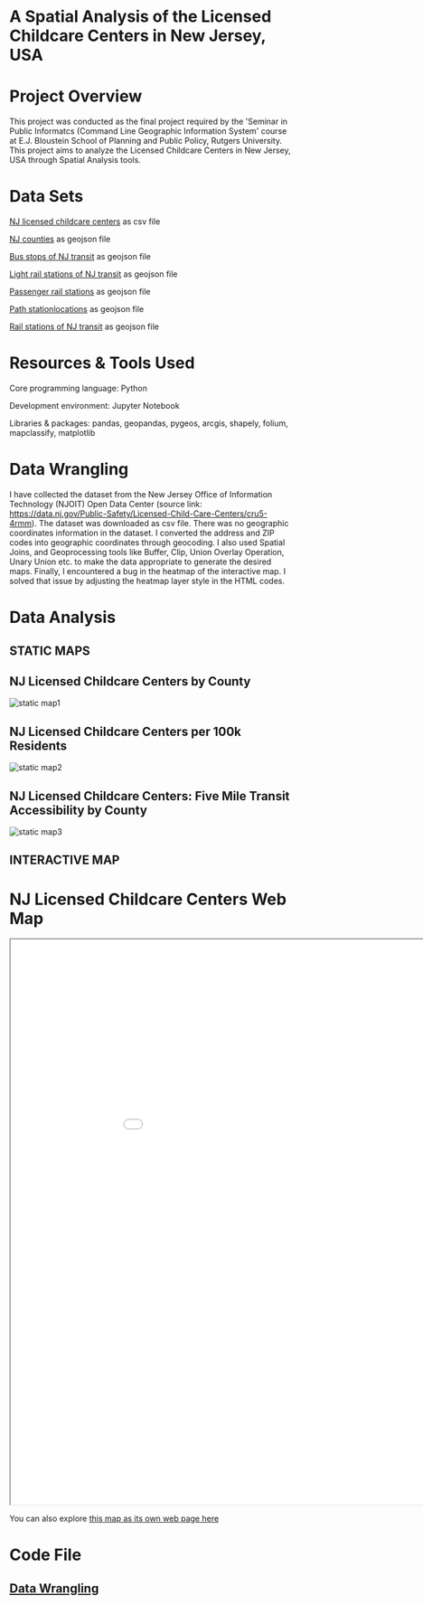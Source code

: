# A Spatial Analysis of the Licensed Childcare Centers in New Jersey, USA

# Project Overview 
This project was conducted as the final project required by the 'Seminar in Public Informatcs (Command Line Geographic Information System' course at E.J. Bloustein School of Planning and Public Policy, Rutgers University. This project aims to analyze the Licensed Childcare Centers in New Jersey, USA through Spatial Analysis tools. 

# Data Sets
[NJ licensed childcare centers](https://github.com/mnurulhoque/NJ-Childcare-Centers/blob/main/Childcare_Centers.csv) as csv file 

[NJ counties](https://github.com/mnurulhoque/NJ-Childcare-Centers/blob/main/NJ_Counties_NGJIN_2021.geojson) as geojson file 

[Bus stops of NJ transit](https://github.com/mnurulhoque/NJ-Childcare-Centers/blob/main/Bus_Stops_of_NJ_Transit_by_Line.geojson) as geojson file 

[Light rail stations of NJ transit](https://github.com/mnurulhoque/NJ-Childcare-Centers/blob/main/Light_Rail_Stations_of_NJ_Transit.geojson) as geojson file 

[Passenger rail stations](https://github.com/mnurulhoque/NJ-Childcare-Centers/blob/main/Passenger_Rail_Stations.geojson) as geojson file 

[Path stationlocations](https://github.com/mnurulhoque/NJ-Childcare-Centers/blob/main/Path%20Station%20Locations.geojson) as geojson file 

[Rail stations of NJ transit](https://github.com/mnurulhoque/NJ-Childcare-Centers/blob/main/Rail_Stations_of_NJ_Transit.geojson) as geojson file 

# Resources & Tools Used
Core programming language: Python

Development environment: Jupyter Notebook

Libraries & packages: pandas, geopandas, pygeos, arcgis, shapely, folium, mapclassify, matplotlib

# Data Wrangling 
I have collected the dataset from the New Jersey Office of Information Technology (NJOIT) Open Data Center (source link: https://data.nj.gov/Public-Safety/Licensed-Child-Care-Centers/cru5-4rmm). The dataset was downloaded as csv file. There was no geographic coordinates information in the dataset. I converted the address and ZIP codes into geographic coordinates through geocoding. I also used Spatial Joins, and Geoprocessing tools like Buffer, Clip, Union Overlay Operation, Unary Union etc. to make the data appropriate to generate the desired maps. Finally, I encountered a bug in the heatmap of the interactive map. I solved that issue by adjusting the heatmap layer style in the HTML codes.

# Data Analysis

## STATIC MAPS

## NJ Licensed Childcare Centers by County  
![static map1](https://github.com/mnurulhoque/NJ-Childcare-Centers/assets/152673435/340ebad6-df60-482f-8eeb-452bb042a8c5)

## NJ Licensed Childcare Centers per 100k Residents  
![static map2](https://github.com/mnurulhoque/NJ-Childcare-Centers/assets/152673435/6377a934-d0f5-4924-a1f4-ee463456fd94)

## NJ Licensed Childcare Centers: Five Mile Transit Accessibility by County  
![static map3](https://github.com/mnurulhoque/NJ-Childcare-Centers/assets/152673435/736c4625-79fb-4c1d-90c3-3945de4dd8ed)

## INTERACTIVE MAP  

# NJ Licensed Childcare Centers Web Map

<iframe src='nj_childcare_centers.html' width = '1000' height = '1000' ></iframe>

You can also explore [this map as its own web page here](https://mnurulhoque.github.io/NJ-Childcare-Centers/nj_childcare_centers.html)

# Code File
## [Data Wrangling](https://github.com/mnurulhoque/NJ-Childcare-Centers/blob/main/Final_Project-Part1_MNH.ipynb)

